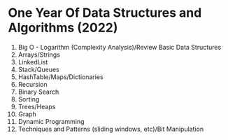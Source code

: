 <h1> One Year Of Data Structures and Algorithms (2022) </h1>


<ol> <li>Big O - Logarithm (Complexity Analysis)/Review Basic Data Structures</li>
<li> Arrays/Strings</li>
<li> LinkedList</li>
<li> Stack/Queues</li>
<li> HashTable/Maps/Dictionaries</li>
<li> Recursion</li>
<li> Binary Search</li>
<li> Sorting</li>
<li> Trees/Heaps</li>
<li> Graph</li>
<li> Dynamic Programming</li>
<li> Techniques and Patterns (sliding windows, etc)/Bit Manipulation</li>
</ol>
